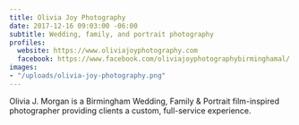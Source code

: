 ```yaml
---
title: Olivia Joy Photography
date: 2017-12-16 09:03:00 -06:00
subtitle: Wedding, family, and portrait photography
profiles:
  website: https://www.oliviajoyphotography.com
  facebook: https://www.facebook.com/oliviajoyphotographybirminghamal/
images:
- "/uploads/olivia-joy-photography.png"
---
```


Olivia J. Morgan is a Birmingham Wedding, Family & Portrait film-inspired photographer providing clients a custom, full-service experience.